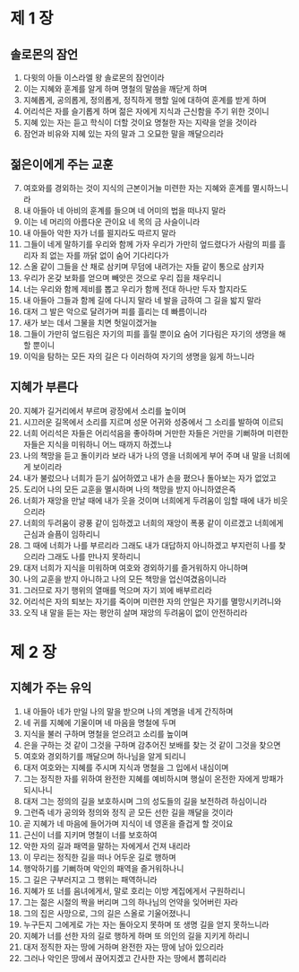 # 제 1 장

## 솔로몬의 잠언
1. 다윗의 아들 이스라엘 왕 솔로몬의 잠언이라 
2. 이는 지혜와 훈계를 알게 하며 명철의 말씀을 깨닫게 하며 
3. 지혜롭게, 공의롭게, 정의롭게, 정직하게 행할 일에 대하여 훈계를 받게 하며 
4. 어리석은 자를 슬기롭게 하며 젊은 자에게 지식과 근신함을 주기 위한 것이니 
5. 지혜 있는 자는 듣고 학식이 더할 것이요 명철한 자는 지략을 얻을 것이라 
6. 잠언과 비유와 지혜 있는 자의 말과 그 오묘한 말을 깨달으리라 
## 젊은이에게 주는 교훈
7. 여호와를 경외하는 것이 지식의 근본이거늘 미련한 자는 지혜와 훈계를 멸시하느니라 
8. 내 아들아 네 아비의 훈계를 들으며 네 어미의 법을 떠나지 말라 
9. 이는 네 머리의 아름다운 관이요 네 목의 금 사슬이니라 
10. 내 아들아 악한 자가 너를 꾈지라도 따르지 말라 
11. 그들이 네게 말하기를 우리와 함께 가자 우리가 가만히 엎드렸다가 사람의 피를 흘리자 죄 없는 자를 까닭 없이 숨어 기다리다가 
12. 스올 같이 그들을 산 채로 삼키며 무덤에 내려가는 자들 같이 통으로 삼키자 
13. 우리가 온갖 보화를 얻으며 빼앗은 것으로 우리 집을 채우리니 
14. 너는 우리와 함께 제비를 뽑고 우리가 함께 전대 하나만 두자 할지라도 
15. 내 아들아 그들과 함께 길에 다니지 말라 네 발을 금하여 그 길을 밟지 말라 
16. 대저 그 발은 악으로 달려가며 피를 흘리는 데 빠름이니라 
17. 새가 보는 데서 그물을 치면 헛일이겠거늘 
18. 그들이 가만히 엎드림은 자기의 피를 흘릴 뿐이요 숨어 기다림은 자기의 생명을 해할 뿐이니 
19. 이익을 탐하는 모든 자의 길은 다 이러하여 자기의 생명을 잃게 하느니라 
## 지혜가 부른다
20. 지혜가 길거리에서 부르며 광장에서 소리를 높이며 
21. 시끄러운 길목에서 소리를 지르며 성문 어귀와 성중에서 그 소리를 발하여 이르되 
22. 너희 어리석은 자들은 어리석음을 좋아하며 거만한 자들은 거만을 기뻐하며 미련한 자들은 지식을 미워하니 어느 때까지 하겠느냐 
23. 나의 책망을 듣고 돌이키라 보라 내가 나의 영을 너희에게 부어 주며 내 말을 너희에게 보이리라 
24. 내가 불렀으나 너희가 듣기 싫어하였고 내가 손을 폈으나 돌아보는 자가 없었고 
25. 도리어 나의 모든 교훈을 멸시하며 나의 책망을 받지 아니하였은즉 
26. 너희가 재앙을 만날 때에 내가 웃을 것이며 너희에게 두려움이 임할 때에 내가 비웃으리라 
27. 너희의 두려움이 광풍 같이 임하겠고 너희의 재앙이 폭풍 같이 이르겠고 너희에게 근심과 슬픔이 임하리니 
28. 그 때에 너희가 나를 부르리라 그래도 내가 대답하지 아니하겠고 부지런히 나를 찾으리라 그래도 나를 만나지 못하리니 
29. 대저 너희가 지식을 미워하며 여호와 경외하기를 즐거워하지 아니하며 
30. 나의 교훈을 받지 아니하고 나의 모든 책망을 업신여겼음이니라 
31. 그러므로 자기 행위의 열매를 먹으며 자기 꾀에 배부르리라 
32. 어리석은 자의 퇴보는 자기를 죽이며 미련한 자의 안일은 자기를 멸망시키려니와 
33. 오직 내 말을 듣는 자는 평안히 살며 재앙의 두려움이 없이 안전하리라




# 제 2 장

## 지혜가 주는 유익
1. 내 아들아 네가 만일 나의 말을 받으며 나의 계명을 네게 간직하며 
2. 네 귀를 지혜에 기울이며 네 마음을 명철에 두며 
3. 지식을 불러 구하며 명철을 얻으려고 소리를 높이며 
4. 은을 구하는 것 같이 그것을 구하며 감추어진 보배를 찾는 것 같이 그것을 찾으면 
5. 여호와 경외하기를 깨달으며 하나님을 알게 되리니 
6. 대저 여호와는 지혜를 주시며 지식과 명철을 그 입에서 내심이며 
7. 그는 정직한 자를 위하여 완전한 지혜를 예비하시며 행실이 온전한 자에게 방패가 되시나니 
8. 대저 그는 정의의 길을 보호하시며 그의 성도들의 길을 보전하려 하심이니라 
9. 그런즉 네가 공의와 정의와 정직 곧 모든 선한 길을 깨달을 것이라 
10. 곧 지혜가 네 마음에 들어가며 지식이 네 영혼을 즐겁게 할 것이요 
11. 근신이 너를 지키며 명철이 너를 보호하여 
12. 악한 자의 길과 패역을 말하는 자에게서 건져 내리라 
13. 이 무리는 정직한 길을 떠나 어두운 길로 행하며 
14. 행악하기를 기뻐하며 악인의 패역을 즐거워하나니 
15. 그 길은 구부러지고 그 행위는 패역하니라 
16. 지혜가 또 너를 음녀에게서, 말로 호리는 이방 계집에게서 구원하리니 
17. 그는 젊은 시절의 짝을 버리며 그의 하나님의 언약을 잊어버린 자라 
18. 그의 집은 사망으로, 그의 길은 스올로 기울어졌나니 
19. 누구든지 그에게로 가는 자는 돌아오지 못하며 또 생명 길을 얻지 못하느니라 
20. 지혜가 너를 선한 자의 길로 행하게 하며 또 의인의 길을 지키게 하리니 
21. 대저 정직한 자는 땅에 거하며 완전한 자는 땅에 남아 있으리라 
22. 그러나 악인은 땅에서 끊어지겠고 간사한 자는 땅에서 뽑히리라


